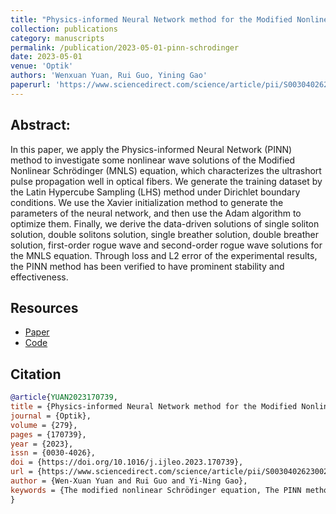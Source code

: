 ```yaml
---
title: "Physics-informed Neural Network method for the Modified Nonlinear Schrödinger equation"
collection: publications
category: manuscripts
permalink: /publication/2023-05-01-pinn-schrodinger
date: 2023-05-01
venue: 'Optik'
authors: 'Wenxuan Yuan, Rui Guo, Yining Gao'
paperurl: 'https://www.sciencedirect.com/science/article/pii/S0030402623002358'
---
```


## Abstract:

In this paper, we apply the Physics-informed Neural Network (PINN) method to investigate some nonlinear wave solutions of the Modified Nonlinear Schrödinger (MNLS) equation, which characterizes the ultrashort pulse propagation well in optical fibers. We generate the training dataset by the Latin Hypercube Sampling (LHS) method under Dirichlet boundary conditions. We use the Xavier initialization method to generate the parameters of the neural network, and then use the Adam algorithm to optimize them. Finally, we derive the data-driven solutions of single soliton solution, double solitons solution, single breather solution, double breather solution, first-order rogue wave and second-order rogue wave solutions for the MNLS equation. Through loss and L2 error of the experimental results, the PINN method has been verified to have prominent stability and effectiveness.

## Resources

- [Paper](https://www.sciencedirect.com/science/article/pii/S0030402623002358)
- [Code](https://github.com/Wenxuan52/PINN-with-TF-and-Pytorch)

## Citation

```bibtex
@article{YUAN2023170739,
title = {Physics-informed Neural Network method for the Modified Nonlinear Schrödinger equation},
journal = {Optik},
volume = {279},
pages = {170739},
year = {2023},
issn = {0030-4026},
doi = {https://doi.org/10.1016/j.ijleo.2023.170739},
url = {https://www.sciencedirect.com/science/article/pii/S0030402623002358},
author = {Wen-Xuan Yuan and Rui Guo and Yi-Ning Gao},
keywords = {The modified nonlinear Schrödinger equation, The PINN method, Neural network}
}
```